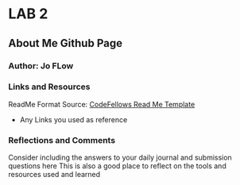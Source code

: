 # LAB 2

## About Me Github Page



### Author: Jo FLow

### Links and Resources

ReadMe Format Source: [CodeFellows Read Me Template](>https://codefellows.github.io/code-201-guide/curriculum/class-02/README-template.html)

* Any Links you used as reference

### Reflections and Comments

Consider including the answers to your daily journal and submission questions here
This is also a good place to reflect on the tools and resources used and learned
